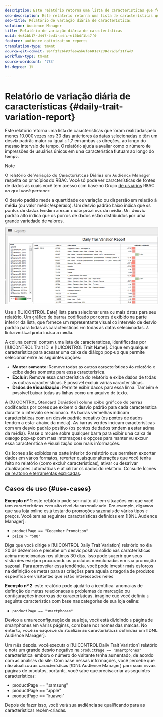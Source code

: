 ```yaml
---
description: Este relatório retorna uma lista de características que foram realizadas pelo menos 10.000 vezes nos 30 dias anteriores às datas selecionadas e têm um desvio padrão maior ou igual a 1,7 em ambas as direções, ao longo do mesmo intervalo de tempo. O relatório ajuda a avaliar como o número de impressões de usuários únicos em uma característica flutuam ao longo do tempo.
seo-description: Este relatório retorna uma lista de características que foram realizadas pelo menos 10.000 vezes nos 30 dias anteriores às datas selecionadas e têm um desvio padrão maior ou igual a 1,7 em ambas as direções, ao longo do mesmo intervalo de tempo. O relatório ajuda a avaliar como o número de impressões de usuários únicos em uma característica flutuam ao longo do tempo.
seo-title: Relatório de variação diária de características
solution: Audience Manager
title: Relatório de variação diária de características
uuid: 4e82bb17-d447-4ed1-a4fc-e15b0f1b47f0
feature: audience optimization reports
translation-type: tm+mt
source-git-commit: 9e4f2f26b83fe6e5b6f669107239d7edaf11fed3
workflow-type: tm+mt
source-wordcount: '773'
ht-degree: 1%

---
```



# Relatório de variação diária de características {#daily-trait-variation-report}

Este relatório retorna uma lista de características que foram realizadas pelo menos 10.000 vezes nos 30 dias anteriores às datas selecionadas e têm um desvio padrão maior ou igual a 1,7 em ambas as direções, ao longo do mesmo intervalo de tempo. O relatório ajuda a avaliar como o número de impressões de usuários únicos em uma característica flutuam ao longo do tempo.

>[!NOTE]
>
>O relatório de Variação de Características Diárias em Audience Manager respeita os princípios do RBAC. Você só pode ver características de fontes de dados às quais você tem acesso com base no Grupo [de usuários](/help/using/features/administration/administration-overview.md) RBAC ao qual você pertence.

O desvio padrão mede a quantidade de variação ou dispersão em relação à média (ou valor médio/esperado). Um desvio padrão baixo indica que os pontos de dados tendem a estar muito próximos da média. Um desvio padrão alto indica que os pontos de dados estão distribuídos por uma grande variedade de valores.

![](assets/daily_trait_variation.png)

Use a [!UICONTROL Date] lista para selecionar uma ou mais datas para seu relatório. Um gráfico de barras codificado por cores é exibido na parte inferior da lista, que fornece um representante visual do intervalo de desvio padrão para todas as características em todas as datas selecionadas. A linha vertical preta indica a média.

A coluna central contém uma lista de características, identificadas por [!UICONTROL Trait ID] e [!UICONTROL Trait Name]. Clique em qualquer característica para acessar uma caixa de diálogo pop-up que permite selecionar entre as seguintes opções:

* **Manter somente:** Remove todas as outras características do relatório e exibe dados somente para essa característica.
* **Excluir:** Remove essa característica do relatório e exibe dados de todas as outras características. É possível excluir várias características.
* **Dados de Visualização:** Permite exibir dados para essa linha. Também é possível baixar todas as linhas como um arquivo de texto.

A [!UICONTROL Standard Deviation] coluna exibe gráficos de barras codificados por cores que exibem o desvio padrão para cada característica durante o intervalo selecionado. As barras vermelhas indicam características com um desvio padrão negativo (os pontos de dados tendem a estar abaixo da média). As barras verdes indicam características com um desvio padrão positivo (os pontos de dados tendem a estar acima da média). Passe o mouse sobre qualquer barra para exibir uma caixa de diálogo pop-up com mais informações e opções para manter ou excluir essa característica e visualização com mais informações.

Os ícones são exibidos na parte inferior do relatório que permitem exportar dados em vários formatos, reverter quaisquer alterações que você tenha feito no relatório (como excluir características), ativar ou desativar atualizações automáticas e atualizar os dados do relatório. Consulte Ícones [de relatório e ferramentas explicadas](../../reporting/dynamic-reports/interactive-report-technology.md#icons-tools-explained).

## Casos de uso {#use-cases}

**Exemplo nº 1**: este relatório pode ser muito útil em situações em que você tem características com alto nível de sazonalidade. Por exemplo, digamos que sua loja online está testando promoções sazonais de vários tipos e preços. Você tem as seguintes características definidas em [!DNL Audience Manager]:

* `productPage == "December Promotion"`
* `price > "500"`

Diga que você dirige o [!UICONTROL Daily Trait Variation] relatório no dia 20 de dezembro e percebe um desvio positivo sólido nas características acima mencionadas nos últimos 30 dias. Isso pode sugerir que seus visitantes estejam procurando os produtos mencionados em sua promoção sazonal. Para aproveitar essa tendência, você pode investir mais esforços na definição de metas para as criações para aquela categoria de produtos específica em visitantes que estão interessados neles.

**Exemplo nº 2**: este relatório pode ajudá-lo a identificar anomalias de definição de metas relacionadas a problemas de marcação ou configurações incorretas de características. Imagine que você definiu a seguinte característica com base nas categorias de sua loja online:

* `productPage == "smartphones"`

Devido a uma reconfiguração da sua loja, você está dividindo a página de smartphones em várias páginas, com base nos nomes das marcas. No entanto, você se esquece de atualizar as características definidas em [!DNL Audience Manager].

Um mês depois, você executa o [!UICONTROL Daily Trait Variation] relatório e nota um grande desvio negativo na `productPage == "smartphones"` característica, embora o número do visitante tenha aumentado, de acordo com as análises do site. Com base nessas informações, você percebe que não atualizou as características [!DNL Audience Manager] para suas novas páginas de produtos, portanto, você sabe que precisa criar as seguintes características:

* productPage == &quot;samsung&quot;
* productPage == &quot;apple&quot;
* productPage == &quot;huawei&quot;

Depois de fazer isso, você verá sua audiência se qualificando para as características recém-criadas.
